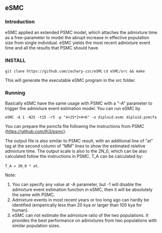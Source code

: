 ## eSMC

### Introduction

eSMC applied an extended PSMC model, which attaches the admixture time as a free-parameter to model the abrupt increase in effective population size from single individual. eSMC yields the most recent admixture event time and all the results that PSMC should have.

### INSTALL

`git clone https://github.com/zachary-zzc/eSMC`
`cd eSMC/src && make`

This will generate the executable eSMC program in the src folder.

### Running

Basically eSMC have the same usage with PSMC with a "-A" parameter to trigger the admixture event estimation model. You can run eSMC by 

`eSMC -A 1 -N25 -t15 -r5 -p "4+25*2+4+6" -o diploid.esmc diploid.psmcfa`

You can prepare the psmcfa file following the instructions from PSMC (https://github.com/lh3/psmc).

The output file is also similar to PSMC result, with an additional line of "at" tag at the second column of "MM" lines to show the estimated reletive admixture time. The output scale is also to the 2N_0, which can be also calculated follow the instructions in PSMC. T_A can be calculated by:

`T_A = 2N_0 * at`.

Note: 
1. You can specify any value at -A parameter, but -1 will disable the admixture event estimation function in eSMC, then it will be absolutely the same with PSMC. 
2. Admixture events in most recent years or too long ago can hardly be identified (emperically less than 20 kya or larger than 100 kya for human). 
2. eSMC can not estimate the admixture ratio of the two populations. It provides the best performance on admixtures from two populations with similar population sizes. 

